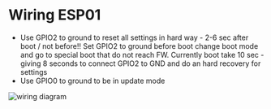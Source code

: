 # Wiring ESP01

* Use GPIO2 to ground to reset all settings in hard way - 2-6 sec after boot / not before!! Set GPIO2 to ground before boot change boot mode and go to special boot that do not reach FW. Currently boot take 10 sec - giving 8 seconds to connect GPIO2 to GND and do an hard recovery for settings   
* Use GPIO0 to ground to be in update mode 

![wiring diagram](https://raw.githubusercontent.com/wiki/luc-github/ESP3D/images/HW/Wires.png)
